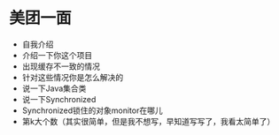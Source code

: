 # 美团一面

+ 自我介绍
+ 介绍一下你这个项目
+ 出现缓存不一致的情况
+ 针对这些情况你是怎么解决的
+ 说一下Java集合类
+ 说一下Synchronized
+ Synchronized锁住的对象monitor在哪儿
+ 第k大个数（其实很简单，但是我不想写，早知道写写了，我看太简单了）